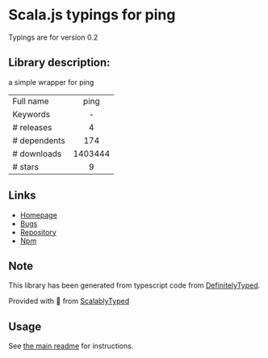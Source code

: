 
# Scala.js typings for ping

Typings are for version 0.2

## Library description:
a simple wrapper for ping

|                    |                 |
| ------------------ | :-------------: |
| Full name          | ping |
| Keywords           | - |
| # releases         | 4 |
| # dependents       | 174 |
| # downloads        | 1403444 |
| # stars            | 9 |

## Links
- [Homepage](http://github.com/danielzzz/node-ping)
- [Bugs](https://github.com/danielzzz/node-ping/issues)
- [Repository](https://github.com/danielzzz/node-ping)
- [Npm](https://www.npmjs.com/package/ping)
    


## Note
This library has been generated from typescript code from [DefinitelyTyped](https://definitelytyped.org).

Provided with :purple_heart: from [ScalablyTyped](https://github.com/oyvindberg/ScalablyTyped)

## Usage
See [the main readme](../../readme.md) for instructions.


